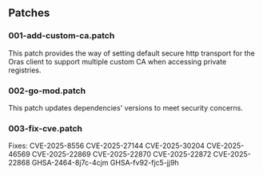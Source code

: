 ## Patches

### 001-add-custom-ca.patch

This patch provides the way of setting default secure http transport for the Oras client to support multiple custom CA when accessing private registries.

### 002-go-mod.patch

This patch updates dependencies' versions to meet security concerns.

### 003-fix-cve.patch

Fixes:
CVE-2025-8556
CVE-2025-27144
CVE-2025-30204
CVE-2025-46569
CVE-2025-22869
CVE-2025-22870
CVE-2025-22872
CVE-2025-22868
GHSA-2464-8j7c-4cjm
GHSA-fv92-fjc5-jj9h